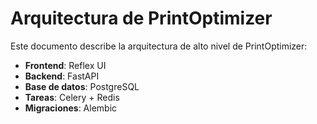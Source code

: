 # Arquitectura de PrintOptimizer

Este documento describe la arquitectura de alto nivel de PrintOptimizer:

- **Frontend**: Reflex UI
- **Backend**: FastAPI
- **Base de datos**: PostgreSQL
- **Tareas**: Celery + Redis
- **Migraciones**: Alembic
